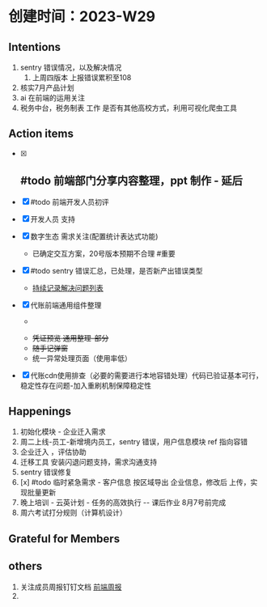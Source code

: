 # 创建时间：2023-W29

## Intentions
1. sentry 错误情况，以及解决情况
	1. 上周四版本 上报错误累积至108
2. 核实7月产品计划
3. ai 在前端的运用关注
4. 税务中台，税务制表 工作 是否有其他高校方式，利用可视化爬虫工具



## Action items 


- [x] #todo 前端部门分享内容整理，ppt 制作 - 延后
	- 
- [x] #todo  前端开发人员初评
- [x] 开发人员 支持
- [x] 数字生态 需求关注(配置统计表达式功能)
	- 已确定交互方案，20号版本预期不合理 #重要
- [x] #todo  sentry 错误汇总，已处理，是否新产出错误类型
	- [持续记录解决问题列表](https://zany-scabiosa-6d7.notion.site/sentry-5ef12f0b374141838ddcd84ab5e40c50?pvs=4)
- [x] 代账前端通用组件整理
	-  ~~~新增企业弹窗 - 客户与订单模块 通用整理~~~
	-  ~~凭证预览 通用整理-部分~~
	-  ~~随手记弹窗~~
	-  统一异常处理页面（使用率低）
- [x] 代账cdn使用排查（必要的需要进行本地容错处理）代码已验证基本可行，稳定性存在问题-加入重刷机制保障稳定性



## Happenings
1. 初始化模块 - 企业迁入需求
2. 周二上线-员工-新增境内员工，sentry 错误，用户信息模块 ref 指向容错
3. 企业迁入 ，评估协助
4. 迁移工具 安装闪退问题支持，需求沟通支持
5.  sentry 错误修复
6.  [x]   #todo  临时紧急需求 - 客户信息 按区域导出 企业信息，修改后 上传，实现批量更新
7.  晚上培训 - 云英计划 - 任务的高效执行 -- 课后作业 8月7号前完成
8. 周六考试打分规则（计算机设计）





## Grateful for Members


## others
1. 关注成员周报钉钉文档 [前端周报](https://alidocs.dingtalk.com/i/nodes/YMyQA2dXW79r9g2kfwo3vedKJzlwrZgb?utm_scene=person_space)
2. 